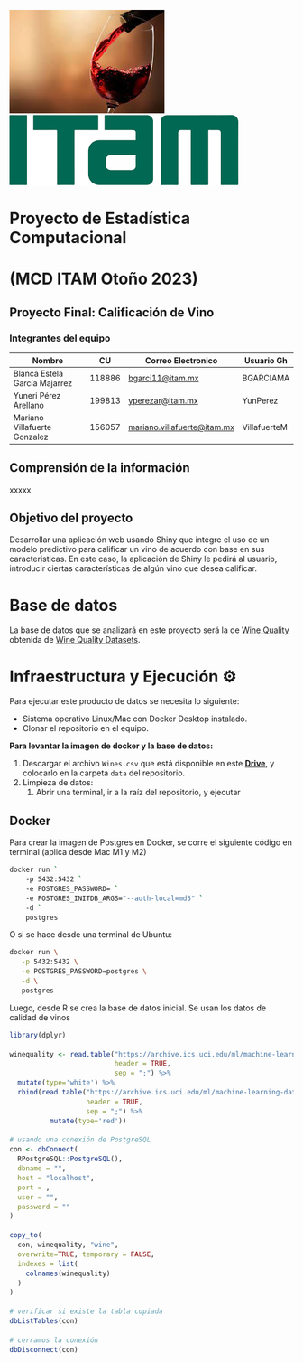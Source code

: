 ![](https://github.com/VillafuerteM/EC_Project/blob/main/imgs/Vino.jpeg)           ![](https://github.com/VillafuerteM/EC_Project/blob/main/imgs/descarga.png)

# Proyecto de Estadística Computacional 
# (MCD ITAM Otoño 2023)
## Proyecto Final: Calificación de Vino
### Integrantes del equipo

| Nombre                        |  CU    | Correo Electronico             | Usuario Gh   |
|-------------------------------|--------|--------------------------------|--------------|
| Blanca Estela García Majarrez | 118886 | bgarci11@itam.mx               | BGARCIAMA    |
| Yuneri Pérez Arellano         | 199813 | yperezar@itam.mx               | YunPerez     |
| Mariano Villafuerte Gonzalez  | 156057 | mariano.villafuerte@itam.mx    | VillafuerteM |


## Comprensión de la información
xxxxx

## Objetivo del proyecto
Desarrollar una aplicación web usando Shiny que integre el uso de un modelo predictivo para calificar un vino de acuerdo con base en sus caracteristicas. 
En este caso, la aplicación de Shiny le pedirá al usuario, introducir ciertas características de algún vino que desea calificar.

# Base de datos
La base de datos que se analizará en este proyecto será la de [Wine Quality](https://archive.ics.uci.edu/dataset/186/wine+quality) obtenida de [Wine Quality Datasets](http://www3.dsi.uminho.pt/pcortez/wine/).

# Infraestructura y Ejecución ⚙

Para ejecutar este producto de datos se necesita lo siguiente:
- Sistema operativo Linux/Mac con Docker Desktop instalado.
- Clonar el repositorio en el equipo.

**Para levantar la imagen de docker y la base de datos:**
1. Descargar el archivo `Wines.csv` que está disponible en este [**Drive**](https://drive.google.com/drive/folders/1KPu_sOSKWICQB6PY9IzwpVTDCTpSzUWx), y colocarlo en la carpeta `data` del repositorio.
2. Limpieza de datos: 
   1. Abrir una terminal, ir a la raíz del repositorio, y ejecutar 


## Docker
Para crear la imagen de Postgres en Docker, se corre el siguiente código en terminal (aplica desde Mac M1 y M2)
```bash
docker run `
    -p 5432:5432 `
    -e POSTGRES_PASSWORD= `
    -e POSTGRES_INITDB_ARGS="--auth-local=md5" `
    -d `
    postgres
```

O si se hace desde una terminal de Ubuntu:
```bash
docker run \
   -p 5432:5432 \
   -e POSTGRES_PASSWORD=postgres \
   -d \
   postgres
```
Luego, desde R se crea la base de datos inicial. Se usan los datos de calidad de vinos 
```r
library(dplyr)

winequality <- read.table("https://archive.ics.uci.edu/ml/machine-learning-databases/wine-quality/winequality-white.csv", 
                          header = TRUE, 
                          sep = ";") %>%
  mutate(type='white') %>%
  rbind(read.table("https://archive.ics.uci.edu/ml/machine-learning-databases/wine-quality/winequality-red.csv", 
                   header = TRUE, 
                   sep = ";") %>%
          mutate(type='red'))

# usando una conexión de PostgreSQL
con <- dbConnect(
  RPostgreSQL::PostgreSQL(),
  dbname = "",
  host = "localhost",
  port = ,
  user = "",
  password = ""
)

copy_to(
  con, winequality, "wine",
  overwrite=TRUE, temporary = FALSE,
  indexes = list(
    colnames(winequality)
  )
)

# verificar si existe la tabla copiada
dbListTables(con)

# cerramos la conexión
dbDisconnect(con)
```
